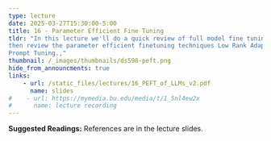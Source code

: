 ```yaml
---
type: lecture
date: 2025-03-27T15:30:00-5:00
title: 16 - Parameter Efficient Fine Tuning
tldr: "In this lecture we'll do a quick review of full model fine tuning
then review the parameter efficient finetuning techniques Low Rank Adaptation and
Prompt Tuning.,"
thumbnail: /_images/thumbnails/ds598-peft.png
hide_from_announcments: true
links: 
    - url: /static_files/lectures/16_PEFT_of_LLMs_v2.pdf
      name: slides
#    - url: https://mymedia.bu.edu/media/t/1_5nl4ew2x
#      name: lecture recording
---
```

**Suggested Readings:**
References are in the lecture slides.
